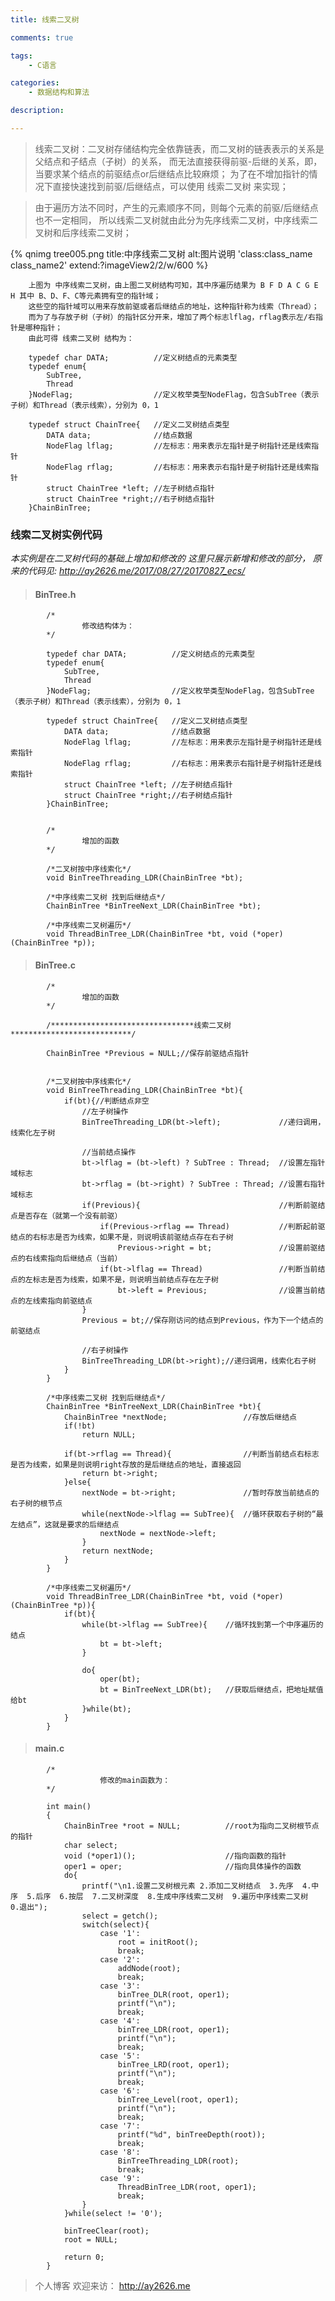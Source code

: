 ```yaml
---
title: 线索二叉树

comments: true    

tags: 
    - C语言

categories: 
    - 数据结构和算法

description: 

---
```


> 线索二叉树：二叉树存储结构完全依靠链表，而二叉树的链表表示的关系是父结点和子结点（子树）的关系，
            而无法直接获得前驱-后继的关系，即，当要求某个结点的前驱结点or后继结点比较麻烦；
            为了在不增加指针的情况下直接快速找到前驱/后继结点，可以使用 线索二叉树 来实现；
    
            
<!--more-->

> 由于遍历方法不同时，产生的元素顺序不同，则每个元素的前驱/后继结点也不一定相同，
        所以线索二叉树就由此分为先序线索二叉树，中序线索二叉树和后序线索二叉树；

{% qnimg tree005.png title:中序线索二叉树 alt:图片说明 'class:class_name class_name2' extend:?imageView2/2/w/600 %}

        上图为 中序线索二叉树，由上图二叉树结构可知，其中序遍历结果为 B F D A C G E H 其中 B、D、F、C等元素拥有空的指针域；
        这些空的指针域可以用来存放前驱或者后继结点的地址，这种指针称为线索（Thread）；
        而为了与存放子树（子树）的指针区分开来，增加了两个标志lflag，rflag表示左/右指针是哪种指针；
        由此可得 线索二叉树 结构为：
        
        typedef char DATA;          //定义树结点的元素类型
        typedef enum{
            SubTree,
            Thread
        }NodeFlag;                  //定义枚举类型NodeFlag，包含SubTree（表示子树）和Thread（表示线索），分别为 0，1
        
        typedef struct ChainTree{   //定义二叉树结点类型
            DATA data;              //结点数据
            NodeFlag lflag;         //左标志：用来表示左指针是子树指针还是线索指针
            NodeFlag rflag;         //右标志：用来表示右指针是子树指针还是线索指针
            struct ChainTree *left; //左子树结点指针
            struct ChainTree *right;//右子树结点指针
        }ChainBinTree;


### 线索二叉树实例代码

*本实例是在二叉树代码的基础上增加和修改的 这里只展示新增和修改的部分， 原来的代码见: http://ay2626.me/2017/08/27/20170827_ecs/*

> #### BinTree.h

```
        /*
                修改结构体为：
        */
        
        typedef char DATA;          //定义树结点的元素类型
        typedef enum{
            SubTree,
            Thread
        }NodeFlag;                  //定义枚举类型NodeFlag，包含SubTree（表示子树）和Thread（表示线索），分别为 0，1
        
        typedef struct ChainTree{   //定义二叉树结点类型
            DATA data;              //结点数据
            NodeFlag lflag;         //左标志：用来表示左指针是子树指针还是线索指针
            NodeFlag rflag;         //右标志：用来表示右指针是子树指针还是线索指针
            struct ChainTree *left; //左子树结点指针
            struct ChainTree *right;//右子树结点指针
        }ChainBinTree;
        

        /*
                增加的函数
        */
        
        /*二叉树按中序线索化*/
        void BinTreeThreading_LDR(ChainBinTree *bt);
        
        /*中序线索二叉树 找到后继结点*/
        ChainBinTree *BinTreeNext_LDR(ChainBinTree *bt);
        
        /*中序线索二叉树遍历*/
        void ThreadBinTree_LDR(ChainBinTree *bt, void (*oper)(ChainBinTree *p));
```        
        
> #### BinTree.c
        
```        
        /*
                增加的函数
        */
                
        /********************************线索二叉树***************************/
        
        ChainBinTree *Previous = NULL;//保存前驱结点指针
        
        
        /*二叉树按中序线索化*/
        void BinTreeThreading_LDR(ChainBinTree *bt){
            if(bt){//判断结点非空
                //左子树操作
                BinTreeThreading_LDR(bt->left);             //递归调用，线索化左子树
        
                //当前结点操作
                bt->lflag = (bt->left) ? SubTree : Thread;  //设置左指针域标志
                bt->rflag = (bt->right) ? SubTree : Thread; //设置右指针域标志
                if(Previous){                               //判断前驱结点是否存在（就第一个没有前驱）
                    if(Previous->rflag == Thread)           //判断起前驱结点的右标志是否为线索，如果不是，则说明该前驱结点存在右子树
                        Previous->right = bt;               //设置前驱结点的右线索指向后继结点（当前）
                    if(bt->lflag == Thread)                 //判断当前结点的左标志是否为线索，如果不是，则说明当前结点存在左子树
                        bt->left = Previous;                //设置当前结点的左线索指向前驱结点
                }
                Previous = bt;//保存刚访问的结点到Previous，作为下一个结点的前驱结点
        
                //右子树操作
                BinTreeThreading_LDR(bt->right);//递归调用，线索化右子树
            }
        }
        
        /*中序线索二叉树 找到后继结点*/
        ChainBinTree *BinTreeNext_LDR(ChainBinTree *bt){
            ChainBinTree *nextNode;                 //存放后继结点
            if(!bt)
                return NULL;
        
            if(bt->rflag == Thread){                //判断当前结点右标志是否为线索，如果是则说明right存放的是后继结点的地址，直接返回
                return bt->right;
            }else{
                nextNode = bt->right;               //暂时存放当前结点的右子树的根节点
                while(nextNode->lflag == SubTree){  //循环获取右子树的“最左结点”，这就是要求的后继结点
                    nextNode = nextNode->left;
                }
                return nextNode;
            }
        }
        
        /*中序线索二叉树遍历*/
        void ThreadBinTree_LDR(ChainBinTree *bt, void (*oper)(ChainBinTree *p)){
            if(bt){
                while(bt->lflag == SubTree){    //循环找到第一个中序遍历的结点
                    bt = bt->left;
                }
        
                do{
                    oper(bt);
                    bt = BinTreeNext_LDR(bt);   //获取后继结点，把地址赋值给bt
                }while(bt);
            }
        }
```
        
> #### main.c

```
        /*
                    修改的main函数为：
        */

        int main()
        {
            ChainBinTree *root = NULL;          //root为指向二叉树根节点的指针
            char select;
            void (*oper1)();                    //指向函数的指针
            oper1 = oper;                       //指向具体操作的函数
            do{
                printf("\n1.设置二叉树根元素 2.添加二叉树结点  3.先序  4.中序  5.后序  6.按层  7.二叉树深度  8.生成中序线索二叉树  9.遍历中序线索二叉树  0.退出");
                select = getch();
                switch(select){
                    case '1':
                        root = initRoot();
                        break;
                    case '2':
                        addNode(root);
                        break;
                    case '3':
                        binTree_DLR(root, oper1);
                        printf("\n");
                        break;
                    case '4':
                        binTree_LDR(root, oper1);
                        printf("\n");
                        break;
                    case '5':
                        binTree_LRD(root, oper1);
                        printf("\n");
                        break;
                    case '6':
                        binTree_Level(root, oper1);
                        printf("\n");
                        break;
                    case '7':
                        printf("%d", binTreeDepth(root));
                        break;
                    case '8':
                        BinTreeThreading_LDR(root);
                        break;
                    case '9':
                        ThreadBinTree_LDR(root, oper1);
                        break;
                }
            }while(select != '0');
        
            binTreeClear(root);
            root = NULL;
        
            return 0;
        }
```

> 个人博客 欢迎来访： http://ay2626.me